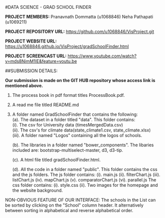 #DATA SCIENCE - GRAD SCHOOL FINDER


**PROJECT MEMBERS:** Pranavnath Dommatta (u1068846)
				 Neha Pathapati (u1069211)

**PROJECT REPOSITORY URL:** https://github.com/u1068846/VisProject.git

**PROJECT WEBSITE URL:** https://u1068846.github.io/VisProject/gradSchoolFinder.html

**PROJECT SCREENCAST URL:** https://www.youtube.com/watch?v=mds8NimM1IE&feature=youtu.be 

##SUBMISSION DETAILS:

**Our submission is made on the GIT HUB repository whose access link is mentioned above.**  

1. The process book in pdf format titles ProcessBook.pdf.

2. A read me file titled README.md

3. A folder named GradSchoolFinder that contains the following:  
   (a). The dataset in a folder titled "data". This folder contains:  
        (i). The csv for University data (timesMergedData.csv)  
        (ii). The csv's for climate data(state_climate1.csv, state_climate.xlsx)   
        (iii). A folder named "Logos" containing all the logos of schools.  

   (b). The libraries in a folder named "bower_components". The libaries included are: bootstrap-multiselect-master, d3, d3-tip.

   (c). A html file titled gradSchoolFinder.html.

   (d). All the code in a folder named "public". This folder contains the css and the js folders.
        The js folder contains:
        (i). main.js
        (ii). filterChart.js
        (iii). listChart.js
        (iv). mapChart.js
        (v). comparatorChart.js
        (vi). parallel.js
        The css folder contains:
        (i). style.css
        (ii). Two images for the homepage and the website background.

NON-OBVIOUS FEATURE OF OUR INTERFACE:
The schools in the List can be sorted by clicking on the "School" column header. It alternatively between sorting in alphabetical and reverse alphabetical order.
   
